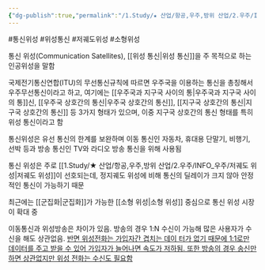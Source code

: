 ```yaml
---
{"dg-publish":true,"permalink":"/1.Study/★ 산업/항공,우주,방위 산업/2.우주/INFO_우주/통신 위성/","created":"2024-11-14T20:48:02.378+09:00","updated":"2025-06-03T20:07:21.982+09:00"}
---
```


#통신위성 #위성통신 #저궤도위성 #소형위성 

통신 위성(Communication Satellites), [[위성 통신\|위성 통신]]을 주 목적으로 하는 인공위성을 말함 

국제전기통신연합(ITU)의 무선통신규칙에 따르면 우주국을 이용하는 통신을 총칭해서 우주무선통신이라고 하고, 여기에는 [[우주국과 지구국 사이의 통\|우주국과 지구국 사이의 통]]신, [[우주국 상호간의 통신\|우주국 상호간의 통신]], [[지구국 상호간의 통신\|지구국 상호간의 통신]] 등 3가지 형태가 있으며, 이중 지구국 상호간의 통신 형태를 특히 위성 통신이라고 함 

통신위성은 유선 통신의 한계를 보완하며 이동 통신인 자동차, 휴대용 단말기, 비행기, 선박 등과 방송 통신인 TV와 라디오 방송 통신을 위해 사용됨 

통신 위성은 주로 [[1.Study/★ 산업/항공,우주,방위 산업/2.우주/INFO_우주/저궤도 위성\|저궤도 위성]]이 선호되는데, 정지궤도 위성에 비해 통신의 딜레이가 크지 않아 안정적인 통신이 가능하기 때문 

최근에는 [[군집화\|군집화]]가 가능한 [[소형 위성\|소형 위성]] 중심으로 통신 위성 시장이 확대 중

이동통신과 위성방송은 차이가 있음. 방송의 경우 1:N 수신이 가능해 많은 사용자가 수신을 해도 상관없음. [반면 위성전화는 가입자간 겹치는 데이 터가 없기 때문에 1:1로만 데이터를 주고 받을 수 있어 가입자가 늘어나면 속도가 저하됨. 또한 방송의 경우 송신만 하면 상관없지만 위성 전화는 수신도 필요함](★%2011.7_국내%20우주%20발사체%20제조시장%20분석.pdf#page=42&selection=174,0,400,3&color=yellow)
